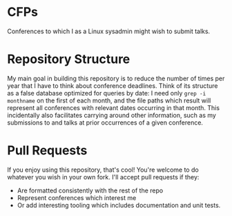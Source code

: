 # CFPs

Conferences to which I as a Linux sysadmin might wish to submit talks.

# Repository Structure

My main goal in building this repository is to reduce the number of times per
year that I have to think about conference deadlines. Think of its structure
as a false database optimized for queries by date: I need only `grep -i
monthname` on the first of each month, and the file paths which result will
represent all conferences with relevant dates occurring in that month. This
incidentally also facilitates carrying around other information, such as my
submissions to and talks at prior occurrences of a given conference. 

# Pull Requests

If you enjoy using this repository, that's cool! You're welcome to do whatever
you wish in your own fork. I'll accept pull requests if they: 

* Are formatted consistently with the rest of the repo
* Represent conferences which interest me
* Or add interesting tooling which includes documentation and unit tests.

